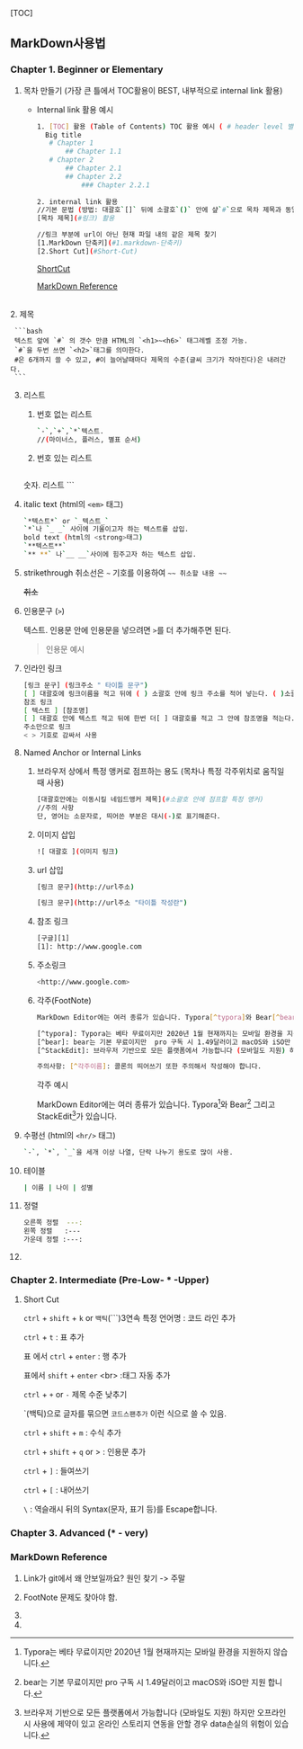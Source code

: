 [TOC]

## MarkDown사용법

### Chapter 1. Beginner or Elementary

1. 목차 만들기 (가장 큰 틀에서 TOC활용이 BEST, 내부적으로 internal link 활용)
   
   - Internal link 활용 예시
   
     ```bash
     1. [TOC] 활용 (Table of Contents) TOC 활용 예시 ( # header level 별 작성 )
       Big title
       	# Chapter 1
       		## Chapter 1.1
       	# Chapter 2
       		## Chapter 2.1
       		## Chapter 2.2
       			### Chapter 2.2.1
       
     2. internal link 활용
     //기본 문법 (방법: 대괄호`[]` 뒤에 소괄호`()` 안에 샾`#`으로 목차 제목과 동일하게 써준다. 단, 띄어쓴 부분은 대시`-`로 표기해준다. )
     [목차 제목](#링크) 활용
     
     //링크 부분에 url이 아닌 현재 파일 내의 같은 제목 찾기
     [1.MarkDown 단축키](#1.markdown-단축키)
     [2.Short Cut](#Short-Cut)
     ```
     
       [ShortCut](#Short-Cut)
     
       [MarkDown Reference](#markdown-reference)


​           
2. 제목

     ```bash
     텍스트 앞에 `#` 의 갯수 만큼 HTML의 `<h1>~<h6>` 태그레벨 조정 가능.
     `#`을 두번 쓰면 `<h2>`태그를 의미한다.
     #은 6개까지 쓸 수 있고, #이 늘어날때마다 제목의 수준(글씨 크기가 작아진다)은 내려간다.
     ```

     

3. 리스트

     1. 번호 없는 리스트

          ```bash
          `-`,`+`,`*`텍스트.
          //(마이너스, 플러스, 별표 순서)
          ```

     2. 번호 있는 리스트

          ```bash
     숫자. 리스트
          ```
          
          

4. italic text (html의 `<em>` 태그)

   ```bash
   `*텍스트*` or `_텍스트_`
   `*`나 `_ _` 사이에 기울이고자 하는 텍스트를 삽입.
   bold text (html의 <strong>태그)
   `**텍스트**`
   `** **` 나`__ __`사이에 힘주고자 하는 텍스트 삽입.
   ```

   

5. strikethrough
   취소선은 `~` 기호를 이용하여 `~~ 취소할 내용 ~~`

   ~~취소~~

   

6. 인용문구 (`>`)

   텍스트. 인용문 안에 인용문을 넣으려면 `>`를 더 추가해주면 된다.

   > 인용문 예시



7. 인라인 링크

   ```bash
   [링크 문구] (링크주소 " 타이틀 문구")
   [ ] 대괄호에 링크이름을 적고 뒤에 ( ) 소괄호 안에 링크 주소를 적어 넣는다. ( )소괄호 뒤에 더블쿼테이션으로 "타이틀 부구를 작성할 수 있다."
   참조 링크
   [ 텍스트 ] [참조명]
   [ ] 대괄호 안에 텍스트 적고 뒤에 한번 더[ ] 대괄호를 적고 그 안에 참조명을 적는다.
   주소만으로 링크
   < > 기호로 감싸서 사용
   ```

   

8. Named Anchor or Internal Links

   1. 
      브라우저 상에서 특정 앵커로 점프하는 용도 (목차나 특정 각주위치로 움직일 때 사용)

      ```bash
      [대괄호안에는 이동시킬 네임드앵커 제목](#소괄호 안에 점프할 특정 앵커)
      //주의 사항 
      단, 영어는 소문자로, 띄어쓴 부분은 대시(-)로 표기해준다.  
      ```

      

   2. 이미지 삽입

      ```bash
      ![ 대괄호 ](이미지 링크)
      ```

      

   3. url 삽입

      ```bash
      [링크 문구](http://url주소)
      
      [링크 문구](http://url주소 "타이틀 작성란")
      ```

      

   4. 참조 링크

      ```bash
      [구글][1]
      [1]: http://www.google.com
      ```

      

   5. 주소링크

      ```bash
      <http://www.google.com>
      ```
      
      
      
   6. 각주(FootNote)

      ```bash
      MarkDown Editor에는 여러 종류가 있습니다. Typora[^typora]와 Bear[^bear] 그리고 StackEdit[^StackEdit]가 있습니다.
      
      [^typora]: Typora는 베타 무료이지만 2020년 1월 현재까지는 모바일 환경을 지원하지 않습니다.
      [^bear]: bear는 기본 무료이지만  pro 구독 시 1.49달러이고 macOS와 iSO만 지원 합니다.
      [^StackEdit]: 브라우저 기반으로 모든 플랫폼에서 가능합니다 (모바일도 지원) 하지만 오프라인 시 사용에 제약이 있고 온라인 스토리지 연동을 안할 경우 data손실의 위험이 있습니다.
      
      주의사항: [^각주이름]: 콜론의 띄어쓰기 또한 주의해서 작성해야 합니다.
      ```

      각주 예시

      MarkDown Editor에는 여러 종류가 있습니다. Typora[^1]와 Bear[^2] 그리고 StackEdit[^3]가 있습니다.

      [^1]: Typora는 베타 무료이지만 2020년 1월 현재까지는 모바일 환경을 지원하지 않습니다.
      [^2]: bear는 기본 무료이지만  pro 구독 시 1.49달러이고 macOS와 iSO만 지원 합니다.
      [^3]: 브라우저 기반으로 모든 플랫폼에서 가능합니다 (모바일도 지원) 하지만 오프라인 시 사용에 제약이 있고 온라인 스토리지 연동을 안할 경우 data손실의 위험이 있습니다.

   

9. 수평선 (html의 `<hr/>` 태그)

     ```bash
     `-`, `*`, `_`을 세개 이상 나열, 단락 나누기 용도로 많이 사용.
     ```

     

10. 테이블

    ```bash
    | 이름 | 나이 | 성별
    ```

    

11. 정렬

    ```bash
    오른쪽 정렬 	---:
    왼쪽 정렬 	:---
    가운데 정렬 :---:
    ```

    

12. 



### Chapter 2. Intermediate (Pre-Low- * -Upper)

1. Short Cut

   `ctrl` + `shift` + `k` or `백틱`(\`\`\`)3연속 특정 언어명 : 코드 라인 추가

   `ctrl` + `t` : 표 추가

   표 에서 `ctrl` + `enter` : 행 추가

   표에서 `shift` + `enter` \<br> :태그 자동 추가

   `ctrl` + `+` or `-` 제목 수준 낮추기

   \`(백틱)으로 글자를 묶으면 `코드스팬추가` 이런 식으로 쓸 수 있음.

   `ctrl` + `shift` + `m` : 수식 추가

   `ctrl` + `shift` + `q` or > : 인용문 추가 

   `ctrl` + `]` : 들여쓰기

   `ctrl` + `[` : 내어쓰기 

   `\` : 역슬래시 뒤의 Syntax(문자, 표기 등)를 Escape합니다.



### Chapter 3. Advanced (* - very)



### MarkDown Reference

1. Link가 git에서 왜 안보일까요? 원인 찾기 -> 주말

2. FootNote 문제도 찾아야 함.

3. [Typora]: https://typora.io/	"MarkDown Editor"

4. [Typora Reference]: https://support.typora.io/Markdown-Reference/

   